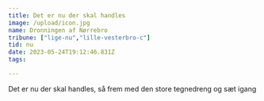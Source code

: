 ```yaml
---
title: Det er nu der skal handles
image: /upload/icon.jpg
name: Dronningen af Nørrebro
tribune: ["lige-nu","lille-vesterbro-c"]
tid: nu
date: 2023-05-24T19:12:46.831Z
tags:

---
```

Det er nu der skal handles, så frem med den store tegnedreng og sæt igang
